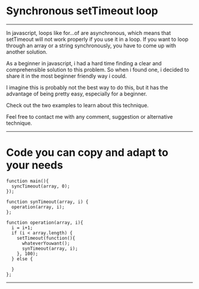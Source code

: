 # Synchronous setTimeout loop

-----------

In javascript, loops like for...of are asynchronous, which means that setTimeout will not work properly if you use it in a loop. If you want to loop through an array or a string synchronously, you have to come up with another solution. 

As a beginner in javascript, i had a hard time finding a clear and comprehensible solution to this problem. So when i found one, i decided to share it in the most beginner friendly way i could.

I imagine this is probably not the best way to do this, but it has the advantage of being pretty easy, especially for a beginner. 

Check out the two examples to learn about this technique. 

Feel free to contact me with any comment, suggestion or alternative technique. 
 
------------

# Code you can copy and adapt to your needs 

```
function main(){
  syncTimeout(array, 0);
});

function synTimeout(array, i) {
  operation(array, i);
};

function operation(array, i){
  i = i+1;
  if (i < array.length) {
    setTimeout(function(){
      whateverYouwant();
      synTimeout(array, i);
    }, 100);
  } else {

  }
};
```

---------
